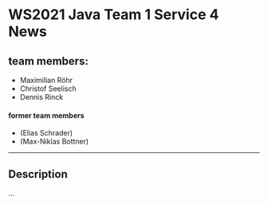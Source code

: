 # WS2021 Java Team 1 Service 4 News

## team members:
* Maximilian Röhr
* Christof Seelisch
* Dennis Rinck
#### former team members
* (Elias Schrader)
* (Max-Niklas Bottner)

---
## Description
...
